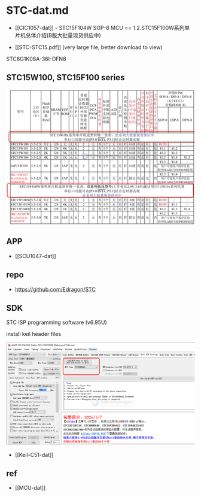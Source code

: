 
# STC-dat.md

- [[CIC1057-dat]] - STC15F104W SOP-8 MCU == 1.2.STC15F100W系列单片机总体介绍(B版大批量现货供应中)

- [[STC-STC15.pdf]] (very large file, better download to view)

STC8G1K08A-36I-DFN8



## STC15W100, STC15F100 series 

![](2024-10-27-13-36-15.png)


## APP 

- [[SCU1047-dat]]

## repo 

- https://github.com/Edragon/STC

## SDK 

STC ISP programming software (v6.95U)

install keil header files 

![](2025-07-13-20-50-41.png)

- [[Keil-C51-dat]] 



## ref 

- [[MCU-dat]]